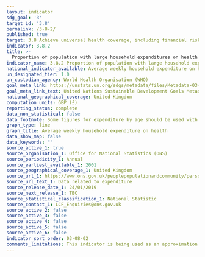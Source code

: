 ```yaml
---
layout: indicator
sdg_goal: '3'
target_id: '3.8'
permalink: /3-8-2/
published: true
target: 3.8 Achieve universal health coverage, including financial risk protection, access to quality essential health-care services and access to safe, effective, quality and affordable essential medicines and vaccines for all
indicator: 3.8.2
title: >-
  Proportion of population with large household expenditures on health as a share of total household expenditure or income
indicator_name: 3.8.2 Proportion of population with large household expenditures on health as a share of total household expenditure or income
national_indicator_available: Average weekly household expenditure on health
un_designated_tier: 1.0
un_custodian_agency: World Health Organisation (WHO)
goal_meta_link: https://unstats.un.org/sdgs/metadata/files/Metadata-03-08-02.pdf
goal_meta_link_text: United Nations Sustainable Development Goals Metadata (PDF 4.0 MB)
national_geographical_coverage: United Kingdom
computation_units: GBP (£)
reporting_status: complete
data_non_statistical: false
data_footnote: Some figures for expenditure by age should be used with extra caution because they are based on fewer than 20 reporting households - these figures are specified in source 1. Data are shown in financial years.
graph_type: line
graph_title: Average weekly household expenditure on health
data_show_map: false
data_keywords: ""
source_active_1: true
source_organisation_1: Office for National Statistics (ONS)
source_periodicity_1: Annual
source_earliest_available_1: 2001
source_geographical_coverage_1: United Kingdom
source_url_1: https://www.ons.gov.uk/peoplepopulationandcommunity/personalandhouseholdfinances/expenditure/datalist?filter=datasets
source_url_text_1: Data related to expenditure
source_release_date_1: 24/01/2019
source_next_release_1: TBC
source_statistical_classification_1: National Statistic
source_contact_1: LCF_Enquiries@ons.gov.uk
source_active_2: false
source_active_3: false
source_active_4: false
source_active_5: false
source_active_6: false
indicator_sort_order: 03-08-02
comments_limitations: This indicator is being used as an approximation of the UN SDG Indicator. Where possible, we will work to identify or develop UK data to meet the global indicator specification. This indicator has been identified in collaboration with topic experts.
---
```

